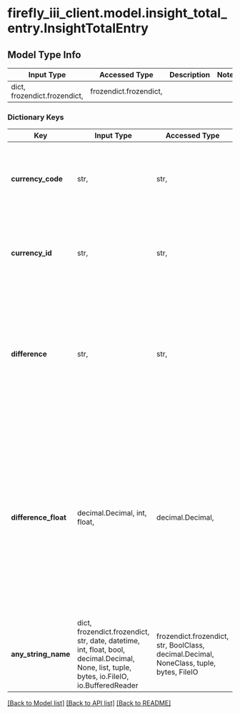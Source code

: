 # firefly_iii_client.model.insight_total_entry.InsightTotalEntry

## Model Type Info
Input Type | Accessed Type | Description | Notes
------------ | ------------- | ------------- | -------------
dict, frozendict.frozendict,  | frozendict.frozendict,  |  | 

### Dictionary Keys
Key | Input Type | Accessed Type | Description | Notes
------------ | ------------- | ------------- | ------------- | -------------
**currency_code** | str,  | str,  | The currency code of the expenses listed for this expense account. | [optional] 
**currency_id** | str,  | str,  | The currency ID of the expenses listed for this expense account. | [optional] 
**difference** | str,  | str,  | The amount spent between start date and end date, defined as a string, for this expense account and all asset accounts. | [optional] 
**difference_float** | decimal.Decimal, int, float,  | decimal.Decimal,  | The amount spent between start date and end date, defined as a string, for this expense account and all asset accounts. This number is a float (double) and may have rounding errors. | [optional] value must be a 64 bit float
**any_string_name** | dict, frozendict.frozendict, str, date, datetime, int, float, bool, decimal.Decimal, None, list, tuple, bytes, io.FileIO, io.BufferedReader | frozendict.frozendict, str, BoolClass, decimal.Decimal, NoneClass, tuple, bytes, FileIO | any string name can be used but the value must be the correct type | [optional]

[[Back to Model list]](../../README.md#documentation-for-models) [[Back to API list]](../../README.md#documentation-for-api-endpoints) [[Back to README]](../../README.md)

